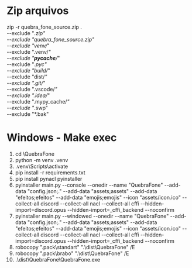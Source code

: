 # Zip arquivos
zip -r quebra_fone_source.zip . \
    --exclude "*.zip" \
    --exclude "quebra_fone_source.zip" \
    --exclude "venv/*" \
    --exclude ".venv/*" \
    --exclude "__pycache__/*" \
    --exclude "*.pyc" \
    --exclude "build/*" \
    --exclude "dist/*" \
    --exclude ".git/*" \
    --exclude ".vscode/*" \
    --exclude ".idea/*" \
    --exclude ".mypy_cache/*" \
    --exclude "*.swp" \
    --exclude "*.bak"


# Windows - Make exec
1. cd \QuebraFone
2. python -m venv .venv
3. .venv\Scripts\activate
4. pip install -r requirements.txt
5. pip install pynacl pyinstaller 
6. pyinstaller main.py --console --onedir --name "QuebraFone"  --add-data "config.json;." --add-data "assets;assets" --add-data "efeitos;efeitos" --add-data "emojis;emojis" --icon "assets/icon.ico" --collect-all discord --collect-all nacl --collect-all cffi --hidden-import=discord.opus --hidden-import=_cffi_backend --noconfirm
7. pyinstaller main.py --windowed --onedir --name "QuebraFone"  --add-data "config.json;." --add-data "assets;assets" --add-data "efeitos;efeitos" --add-data "emojis;emojis" --icon "assets/icon.ico" --collect-all discord --collect-all nacl --collect-all cffi --hidden-import=discord.opus --hidden-import=_cffi_backend --noconfirm
8. robocopy ".pack\standart" ".\dist\QuebraFone" /E
9. robocopy ".pack\brabo" ".\dist\QuebraFone" /E
10. .\dist\QuebraFone\QuebraFone.exe          